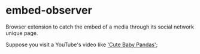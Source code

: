 # embed-observer
Browser extension to catch the embed of a media through its social network unique page.

Suppose you visit a YouTube's video like ['Cute Baby Pandas'](https://www.youtube.com/watch?v=Z4A8pIi-NpU);
